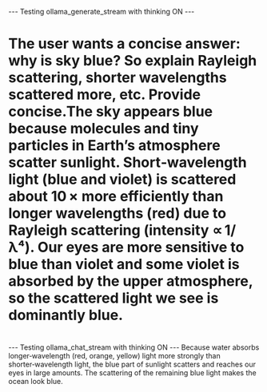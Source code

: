 --- Testing ollama_generate_stream with thinking ON ---
# <thinking>
# The user wants a concise answer: why is sky blue? So explain Rayleigh scattering, shorter wavelengths scattered more, etc. Provide concise.The sky appears blue because molecules and tiny particles in Earth’s atmosphere scatter sunlight. Short‑wavelength light (blue and violet) is scattered about 10 × more efficiently than longer wavelengths (red) due to Rayleigh scattering (intensity ∝ 1/λ⁴). Our eyes are more sensitive to blue than violet and some violet is absorbed by the upper atmosphere, so the scattered light we see is dominantly blue.

# </thinking>


--- Testing ollama_chat_stream with thinking ON ---
Because water absorbs longer‑wavelength (red, orange, yellow) light more strongly than shorter‑wavelength light, the blue part of sunlight scatters and reaches our eyes in large amounts. The scattering of the remaining blue light makes the ocean look blue.
